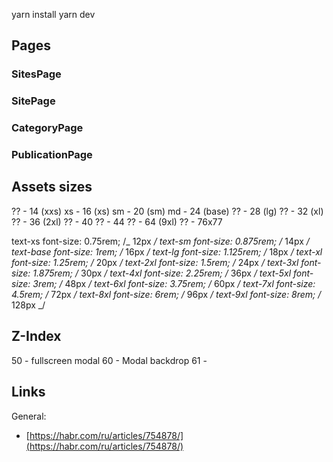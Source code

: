 yarn install
yarn dev

## Pages

### SitesPage

### SitePage

### CategoryPage

### PublicationPage

## Assets sizes

?? - 14 (xxs)
xs - 16 (xs)
sm - 20 (sm)
md - 24 (base)
?? - 28 (lg)
?? - 32 (xl)
?? - 36 (2xl)
?? - 40
?? - 44
?? - 64 (9xl)
?? - 76x77

text-xs font-size: 0.75rem; /_ 12px _/
text-sm font-size: 0.875rem; /_ 14px _/
text-base font-size: 1rem; /_ 16px _/
text-lg font-size: 1.125rem; /_ 18px _/
text-xl font-size: 1.25rem; /_ 20px _/
text-2xl font-size: 1.5rem; /_ 24px _/
text-3xl font-size: 1.875rem; /_ 30px _/
text-4xl font-size: 2.25rem; /_ 36px _/
text-5xl font-size: 3rem; /_ 48px _/
text-6xl font-size: 3.75rem; /_ 60px _/
text-7xl font-size: 4.5rem; /_ 72px _/
text-8xl font-size: 6rem; /_ 96px _/
text-9xl font-size: 8rem; /_ 128px _/

## Z-Index

50 - fullscreen modal
60 - Modal backdrop
61 - <Modal />

## Links

General:

- [https://habr.com/ru/articles/754878/](https://habr.com/ru/articles/754878/)
